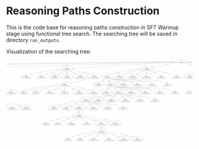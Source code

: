# Reasoning Paths Construction
This is the code base for reasoning paths construction in SFT Warmup stage using functional tree search. The searching tree will be saved in directory `run_outputs`.

Visualization of the searching tree:

![tree](../images/tree.png)